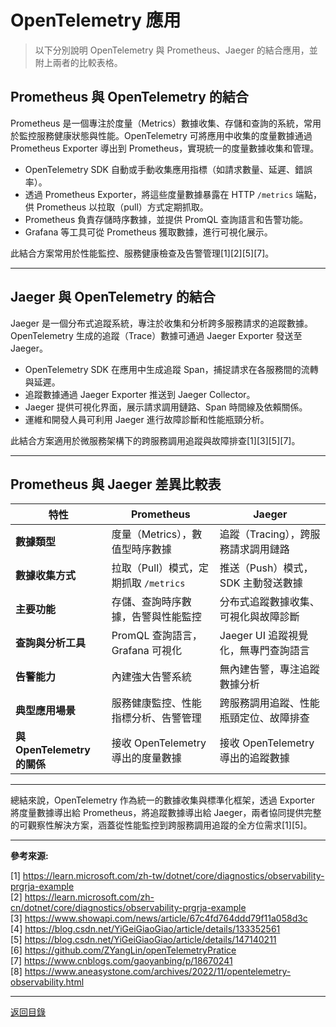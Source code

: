 # OpenTelemetry 應用

> 以下分別說明 OpenTelemetry 與 Prometheus、Jaeger 的結合應用，並附上兩者的比較表格。

## Prometheus 與 OpenTelemetry 的結合

Prometheus 是一個專注於度量（Metrics）數據收集、存儲和查詢的系統，常用於監控服務健康狀態與性能。OpenTelemetry 可將應用中收集的度量數據通過 Prometheus Exporter 導出到 Prometheus，實現統一的度量數據收集和管理。

- OpenTelemetry SDK 自動或手動收集應用指標（如請求數量、延遲、錯誤率）。
- 透過 Prometheus Exporter，將這些度量數據暴露在 HTTP `/metrics` 端點，供 Prometheus 以拉取（pull）方式定期抓取。
- Prometheus 負責存儲時序數據，並提供 PromQL 查詢語言和告警功能。
- Grafana 等工具可從 Prometheus 獲取數據，進行可視化展示。

此結合方案常用於性能監控、服務健康檢查及告警管理[1][2][5][7]。

---

## Jaeger 與 OpenTelemetry 的結合

Jaeger 是一個分布式追蹤系統，專注於收集和分析跨多服務請求的追蹤數據。OpenTelemetry 生成的追蹤（Trace）數據可通過 Jaeger Exporter 發送至 Jaeger。

- OpenTelemetry SDK 在應用中生成追蹤 Span，捕捉請求在各服務間的流轉與延遲。
- 追蹤數據通過 Jaeger Exporter 推送到 Jaeger Collector。
- Jaeger 提供可視化界面，展示請求調用鏈路、Span 時間線及依賴關係。
- 運維和開發人員可利用 Jaeger 進行故障診斷和性能瓶頸分析。

此結合方案適用於微服務架構下的跨服務調用追蹤與故障排查[1][3][5][7]。

---

## Prometheus 與 Jaeger 差異比較表

| 特性                        | Prometheus                            | Jaeger                                 |
| --------------------------- | ------------------------------------- | -------------------------------------- |
| **數據類型**                | 度量（Metrics），數值型時序數據       | 追蹤（Tracing），跨服務請求調用鏈路    |
| **數據收集方式**            | 拉取（Pull）模式，定期抓取 `/metrics` | 推送（Push）模式，SDK 主動發送數據     |
| **主要功能**                | 存儲、查詢時序數據，告警與性能監控    | 分布式追蹤數據收集、可視化與故障診斷   |
| **查詢與分析工具**          | PromQL 查詢語言，Grafana 可視化       | Jaeger UI 追蹤視覺化，無專門查詢語言   |
| **告警能力**                | 內建強大告警系統                      | 無內建告警，專注追蹤數據分析           |
| **典型應用場景**            | 服務健康監控、性能指標分析、告警管理  | 跨服務調用追蹤、性能瓶頸定位、故障排查 |
| **與 OpenTelemetry 的關係** | 接收 OpenTelemetry 導出的度量數據     | 接收 OpenTelemetry 導出的追蹤數據      |

---

總結來說，OpenTelemetry 作為統一的數據收集與標準化框架，透過 Exporter 將度量數據導出給 Prometheus，將追蹤數據導出給 Jaeger，兩者協同提供完整的可觀察性解決方案，涵蓋從性能監控到跨服務調用追蹤的全方位需求[1][5]。

---

**參考來源:**

[1] https://learn.microsoft.com/zh-tw/dotnet/core/diagnostics/observability-prgrja-example \
[2] https://learn.microsoft.com/zh-cn/dotnet/core/diagnostics/observability-prgrja-example \
[3] https://www.showapi.com/news/article/67c4fd764ddd79f11a058d3c \
[4] https://blog.csdn.net/YiGeiGiaoGiao/article/details/133352561 \
[5] https://blog.csdn.net/YiGeiGiaoGiao/article/details/147140211 \
[6] https://github.com/ZYangLin/openTelemetryPratice \
[7] https://www.cnblogs.com/gaoyanbing/p/18670241 \
[8] https://www.aneasystone.com/archives/2022/11/opentelemetry-observability.html

---

[返回目錄](./../README.md)
